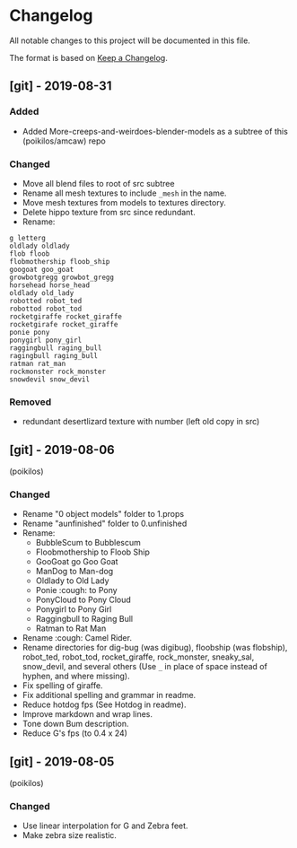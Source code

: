 # Changelog
All notable changes to this project will be documented in this file.

The format is based on [Keep a
Changelog](https://keepachangelog.com/en/1.0.0/).

## [git] - 2019-08-31
### Added
- Added More-creeps-and-weirdoes-blender-models as a subtree
  of this (poikilos/amcaw) repo

### Changed
- Move all blend files to root of src subtree
- Rename all mesh textures to include `_mesh` in the name.
- Move mesh textures from models to textures directory.
- Delete hippo texture from src since redundant.
- Rename:
```
g letterg
oldlady oldlady
flob floob
flobmothership floob_ship
googoat goo_goat
growbotgregg growbot_gregg
horsehead horse_head
oldlady old_lady
robotted robot_ted
robottod robot_tod
rocketgiraffe rocket_giraffe
rocketgirafe rocket_giraffe
ponie pony
ponygirl pony_girl
raggingbull raging_bull
ragingbull raging_bull
ratman rat_man
rockmonster rock_monster
snowdevil snow_devil
```

### Removed
- redundant desertlizard texture with number (left old copy in src)

## [git] - 2019-08-06
(poikilos)
### Changed
- Rename "0 object models" folder to 1.props
- Rename "aunfinished" folder to 0.unfinished
- Rename:
  - BubbleScum to Bubblescum
  - Floobmothership to Floob Ship
  - GooGoat go Goo Goat
  - ManDog to Man-dog
  - Oldlady to Old Lady
  - Ponie :cough: to Pony
  - PonyCloud to Pony Cloud
  - Ponygirl to Pony Girl
  - Raggingbull to Raging Bull
  - Ratman to Rat Man
- Rename :cough: Camel Rider.
- Rename directories for dig-bug (was digibug), floobship (was
  flobship), robot_ted, robot_tod,
  rocket_giraffe, rock_monster, sneaky_sal, snow_devil, and several
  others (Use `_` in place of space instead of hyphen, and where
  missing).
- Fix spelling of giraffe.
- Fix additional spelling and grammar in readme.
- Reduce hotdog fps (See Hotdog in readme).
- Improve markdown and wrap lines.
- Tone down Bum description.
- Reduce G's fps (to 0.4 x 24)

## [git] - 2019-08-05
(poikilos)
### Changed
- Use linear interpolation for G and Zebra feet.
- Make zebra size realistic.
